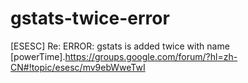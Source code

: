 gstats-twice-error
==================

[ESESC] Re: ERROR: gstats is added twice with name [powerTime].https://groups.google.com/forum/?hl=zh-CN#!topic/esesc/mv9ebWweTwI
